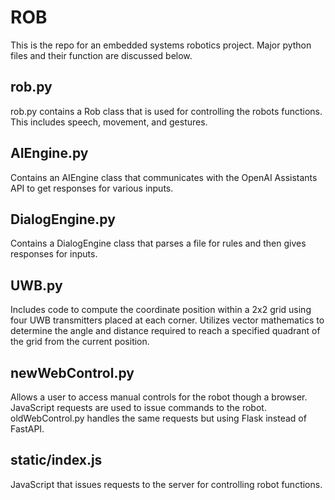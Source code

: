 # ROB
This is the repo for an embedded systems robotics project. Major python files and their function are discussed below.

## rob.py
rob.py contains a Rob class that is used for controlling the robots functions. This includes speech, movement, and gestures.

## AIEngine.py
Contains an AIEngine class that communicates with the OpenAI Assistants API to get responses for various inputs.

## DialogEngine.py
Contains a DialogEngine class that parses a file for rules and then gives responses for inputs.

## UWB.py
Includes code to compute the coordinate position within a 2x2 grid using four UWB transmitters placed at each corner. Utilizes vector mathematics to determine the angle and distance required to reach a specified quadrant of the grid from the current position.

## newWebControl.py
Allows a user to access manual controls for the robot though a browser. JavaScript requests are used to issue commands to the robot. oldWebControl.py handles the same requests but using Flask instead of FastAPI.

## static/index.js
JavaScript that issues requests to the server for controlling robot functions.